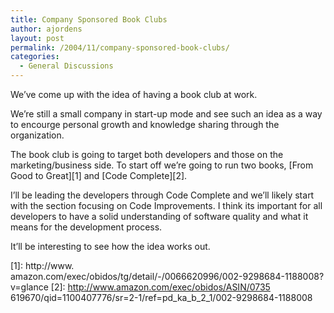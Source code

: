 ```yaml
---
title: Company Sponsored Book Clubs
author: ajordens
layout: post
permalink: /2004/11/company-sponsored-book-clubs/
categories:
  - General Discussions
---
```

We&#8217;ve come up with the idea of having a book club at work.

We&#8217;re still a small company in start-up mode and see such an idea as a way to encourge personal growth and knowledge sharing through the organization.

The book club is going to target both developers and those on the marketing/business side. To start off we&#8217;re going to run two books, [From Good to Great][1] and [Code Complete][2].

I&#8217;ll be leading the developers through Code Complete and we&#8217;ll likely start with the section focusing on Code Improvements. I think its important for all  
developers to have a solid understanding of software quality and what it means for the development process.

It&#8217;ll be interesting to see how the idea works out.

 [1]: http://www.<br />
amazon.com/exec/obidos/tg/detail/-/0066620996/002-9298684-1188008?v=glance
 [2]: http://www.amazon.com/exec/obidos/ASIN/0735<br />
619670/qid=1100407776/sr=2-1/ref=pd_ka_b_2_1/002-9298684-1188008